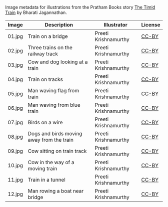 Image metadata for illustrations from the Pratham Books story [The Timid Train](https://storyweaver.org.in/stories/209-the-timid-train) by Bharati Jagannathan.

Image | Description | Illustrator | License
----- | ----------- | ----------- | -------
01.jpg | Train on a bridge | Preeti Krishnamurthy | [CC-BY](https://creativecommons.org/licenses/by/4.0/)
02.jpg | Three trains on the railway track | Preeti Krishnamurthy | [CC-BY](https://creativecommons.org/licenses/by/4.0/)
03.jpg | Cow and dog looking at a train | Preeti Krishnamurthy | [CC-BY](https://creativecommons.org/licenses/by/4.0/)
04.jpg | Train on tracks | Preeti Krishnamurthy | [CC-BY](https://creativecommons.org/licenses/by/4.0/)
05.jpg | Man waving flag from train | Preeti Krishnamurthy | [CC-BY](https://creativecommons.org/licenses/by/4.0/)
06.jpg | Man waving from blue train | Preeti Krishnamurthy | [CC-BY](https://creativecommons.org/licenses/by/4.0/)
07.jpg | Birds on a wire | Preeti Krishnamurthy | [CC-BY](https://creativecommons.org/licenses/by/4.0/)
08.jpg | Dogs and birds moving away from the train | Preeti Krishnamurthy | [CC-BY](https://creativecommons.org/licenses/by/4.0/)
09.jpg | Cow sitting on train track | Preeti Krishnamurthy | [CC-BY](https://creativecommons.org/licenses/by/4.0/)
10.jpg | Cow in the way of a moving train | Preeti Krishnamurthy | [CC-BY](https://creativecommons.org/licenses/by/4.0/)
11.jpg | Train in a tunnel | Preeti Krishnamurthy | [CC-BY](https://creativecommons.org/licenses/by/4.0/)
12.jpg | Man rowing a boat near bridge | Preeti Krishnamurthy | [CC-BY](https://creativecommons.org/licenses/by/4.0/)
